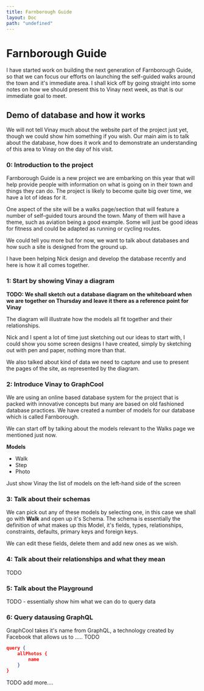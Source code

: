 ```yaml
---
title: Farnborough Guide
layout: Doc
path: "undefined"
---
```


# Farnborough Guide

I have started work on building the next generation of Farnborough Guide, so that we can focus our efforts on launching the self-guided walks around the town and it's immediate area. I shall kick off by going straight into some notes on how we should present this to Vinay next week, as that is our immediate goal to meet.

## Demo of database and how it works

We will not tell Vinay much about the website part of the project just yet, though we could show him something if you wish. Our main aim is to talk about the database, how does it work and to demonstrate an understanding of this area to Vinay on the day of his visit.

### 0: Introduction to the project

Farnborough Guide is a new project we are embarking on this year that will help provide people with information on what is going on in their town and things they can do. The project is likely to become quite big over time, we have a lot of ideas for it.

One aspect of the site will be a walks page/section that will feature a number of self-guided tours around the town. Many of them will have a theme, such as aviation being a good example. Some will just be good ideas for fitness and could be adapted as running or cycling routes.

We could tell you more but for now, we want to talk about databases and how such a site is designed from the ground up.

I have been helping Nick design and develop the database recently and here is how it all comes together.

### 1: Start by showing Vinay a diagram

__TODO: We shall sketch out a database diagram on the whiteboard when we are together on Thursday and leave it there as a reference point for Vinay__

The diagram will illustrate how the models all fit together and their relationships. 

Nick and I spent a lot of time just sketching out our ideas to start with, I could show you some screen designs I have created, simply by sketching out with pen and paper, nothing more than that. 

We also talked about kind of data we need to capture and use to present the pages of the site, as represented by the diagram.

### 2: Introduce Vinay to GraphCool

We are using an online based database system for the project that is packed with innovative concepts but many are based on old fashioned database practices. We have created a number of models for our database which is called Farnborough. 

We can start off by talking about the models relevant to the Walks page we mentioned just now.

__Models__

* Walk
* Step
* Photo

Just show Vinay the list of models on the left-hand side of the screen

### 3: Talk about their schemas

We can pick out any of these models by selecting one, in this case we shall go with __Walk__ and open up it's Schema. The schema is essentially the definition of what makes up this Model, it's fields, types, relationships, constraints, defaults, primary keys and foreign keys. 

We can edit these fields, delete them and add new ones as we wish. 

### 4: Talk about their relationships and what they mean

TODO

### 5: Talk about the Playground

TODO - essentially show him what we can do to query data

### 6: Query datausing GraphQL

GraphCool takes it's name from GraphQL, a technology created by Facebook that allows us to ..... TODO

``` json
query {
    allPhotos {
        name
    }
} 
```

TODO add more....

